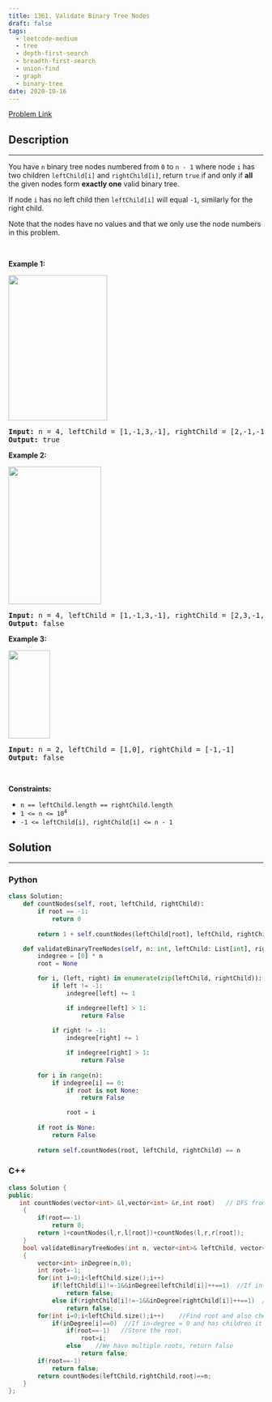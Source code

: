 ```yaml
---
title: 1361. Validate Binary Tree Nodes
draft: false
tags: 
  - leetcode-medium
  - tree
  - depth-first-search
  - breadth-first-search
  - union-find
  - graph
  - binary-tree
date: 2020-10-16
---
```


[Problem Link](https://leetcode.com/problems/validate-binary-tree-nodes/)

## Description

---
<p>You have <code>n</code> binary tree nodes numbered from <code>0</code> to <code>n - 1</code> where node <code>i</code> has two children <code>leftChild[i]</code> and <code>rightChild[i]</code>, return <code>true</code> if and only if <strong>all</strong> the given nodes form <strong>exactly one</strong> valid binary tree.</p>

<p>If node <code>i</code> has no left child then <code>leftChild[i]</code> will equal <code>-1</code>, similarly for the right child.</p>

<p>Note that the nodes have no values and that we only use the node numbers in this problem.</p>

<p>&nbsp;</p>
<p><strong class="example">Example 1:</strong></p>
<img alt="" src="https://assets.leetcode.com/uploads/2019/08/23/1503_ex1.png" style="width: 195px; height: 287px;" />
<pre>
<strong>Input:</strong> n = 4, leftChild = [1,-1,3,-1], rightChild = [2,-1,-1,-1]
<strong>Output:</strong> true
</pre>

<p><strong class="example">Example 2:</strong></p>
<img alt="" src="https://assets.leetcode.com/uploads/2019/08/23/1503_ex2.png" style="width: 183px; height: 272px;" />
<pre>
<strong>Input:</strong> n = 4, leftChild = [1,-1,3,-1], rightChild = [2,3,-1,-1]
<strong>Output:</strong> false
</pre>

<p><strong class="example">Example 3:</strong></p>
<img alt="" src="https://assets.leetcode.com/uploads/2019/08/23/1503_ex3.png" style="width: 82px; height: 174px;" />
<pre>
<strong>Input:</strong> n = 2, leftChild = [1,0], rightChild = [-1,-1]
<strong>Output:</strong> false
</pre>

<p>&nbsp;</p>
<p><strong>Constraints:</strong></p>

<ul>
	<li><code>n == leftChild.length == rightChild.length</code></li>
	<li><code>1 &lt;= n &lt;= 10<sup>4</sup></code></li>
	<li><code>-1 &lt;= leftChild[i], rightChild[i] &lt;= n - 1</code></li>
</ul>


## Solution

---
### Python
``` py title='validate-binary-tree-nodes'
class Solution:
    def countNodes(self, root, leftChild, rightChild):
        if root == -1:
            return 0
        
        return 1 + self.countNodes(leftChild[root], leftChild, rightChild) + self.countNodes(rightChild[root], leftChild, rightChild)

    def validateBinaryTreeNodes(self, n: int, leftChild: List[int], rightChild: List[int]) -> bool:
        indegree = [0] * n
        root = None

        for i, (left, right) in enumerate(zip(leftChild, rightChild)):
            if left != -1:
                indegree[left] += 1

                if indegree[left] > 1:
                    return False
            
            if right != -1:
                indegree[right] += 1

                if indegree[right] > 1:
                    return False
        
        for i in range(n):
            if indegree[i] == 0:
                if root is not None: 
                    return False

                root = i
        
        if root is None:
            return False
        
        return self.countNodes(root, leftChild, rightChild) == n
```
### C++
``` cpp title='validate-binary-tree-nodes'
class Solution {
public:
   int countNodes(vector<int> &l,vector<int> &r,int root)   // DFS from root to validate that all nodes are visited.
    {
        if(root==-1)
            return 0;
        return 1+countNodes(l,r,l[root])+countNodes(l,r,r[root]);
    }
    bool validateBinaryTreeNodes(int n, vector<int>& leftChild, vector<int>& rightChild) 
    {
        vector<int> inDegree(n,0);
        int root=-1;
        for(int i=0;i<leftChild.size();i++)
            if(leftChild[i]!=-1&&inDegree[leftChild[i]]++==1)  //If in-degree exceeds 1 return false.
                return false;
            else if(rightChild[i]!=-1&&inDegree[rightChild[i]]++==1)  //If in-degree exceeds 1 return false.
                return false;
        for(int i=0;i<leftChild.size();i++)    //Find root and also check for multiple roots.
            if(inDegree[i]==0)  //If in-degree = 0 and has children it's a root.
                if(root==-1)   //Store the root.
                    root=i;
                else    //We have multiple roots, return false
                    return false;
        if(root==-1)
            return false;
        return countNodes(leftChild,rightChild,root)==n;
    }
};
```

